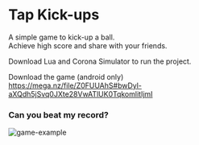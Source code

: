 # Tap Kick-ups

A simple game to kick-up a ball. \
Achieve high score and share with your friends.

Download Lua and Corona Simulator to run the project. 

Download the game (android only) \
https://mega.nz/file/Z0FUUAhS#bwDyl-aXQdh5jSvq0JXte28VwATlUK0TqkomlitIjmI


### Can you beat my record?
![game-example](https://user-images.githubusercontent.com/60718553/177083471-42e36893-cc46-4c0a-8621-350682d6c859.jpg)
